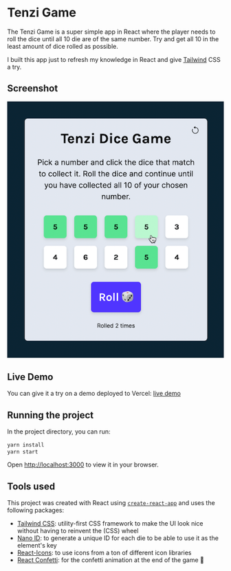 # Tenzi Game

The Tenzi Game is a super simple app in React where the player needs to roll the dice until all 10 die are of the same number. Try and get all 10 in the least amount of dice rolled as possible.

I built this app just to refresh my knowledge in React and give [Tailwind](https://tailwindcss.com) CSS a try.

## Screenshot

![Tenzi Game Screenshot](src/images/demo-screenshot.png)

## Live Demo

You can give it a try on a demo deployed to Vercel: [live demo](https://tenzies-game-teal.vercel.app/)

## Running the project

In the project directory, you can run:

```
yarn install
yarn start
```

Open [http://localhost:3000](http://localhost:3000) to view it in your browser.

## Tools used

This project was created with React using [`create-react-app`](https://create-react-app.dev) and uses the following packages:

- [Tailwind CSS](https://tailwindcss.com): utility-first CSS framework to make the UI look nice without having to reinvent the (CSS) wheel
- [Nano ID](https://github.com/ai/nanoid): to generate a unique ID for each die to be able to use it as the element's key
- [React-Icons](https://react-icons.github.io/react-icons/): to use icons from a ton of different icon libraries
- [React Confetti](https://github.com/alampros/react-confetti): for the confetti animation at the end of the game 🎉
